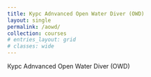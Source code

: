 ```yaml
---
title: Курс Adnvanced Open Water Diver (OWD)
layout: single
permalink: /aowd/
collection: courses
# entries_layout: grid
# classes: wide
---
```


Курс Adnvanced Open Water Diver (OWD)